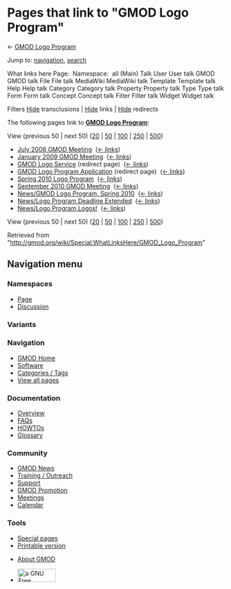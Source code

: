 <div id="mw-page-base" class="noprint">

</div>

<div id="mw-head-base" class="noprint">

</div>

<div id="content" class="mw-body" role="main">

<span id="top"></span>

<div id="mw-js-message" style="display:none;">

</div>



# <span dir="auto">Pages that link to "GMOD Logo Program"</span>

<div id="bodyContent">

<div id="contentSub">

← [GMOD Logo Program](/wiki/GMOD_Logo_Program "GMOD Logo Program")

</div>

<div id="jump-to-nav" class="mw-jump">

Jump to: [navigation](#mw-navigation), [search](#p-search)

</div>

<div id="mw-content-text">

What links here Page:  Namespace:  all (Main) Talk User User talk GMOD
GMOD talk File File talk MediaWiki MediaWiki talk Template Template talk
Help Help talk Category Category talk Property Property talk Type Type
talk Form Form talk Concept Concept talk Filter Filter talk Widget
Widget talk

Filters
[Hide](/mediawiki/index.php?title=Special:WhatLinksHere/GMOD_Logo_Program&hidetrans=1 "Special:WhatLinksHere/GMOD Logo Program")
transclusions \|
[Hide](/mediawiki/index.php?title=Special:WhatLinksHere/GMOD_Logo_Program&hidelinks=1 "Special:WhatLinksHere/GMOD Logo Program")
links \|
[Hide](/mediawiki/index.php?title=Special:WhatLinksHere/GMOD_Logo_Program&hideredirs=1 "Special:WhatLinksHere/GMOD Logo Program")
redirects

The following pages link to **[GMOD Logo
Program](/wiki/GMOD_Logo_Program "GMOD Logo Program")**:

View (previous 50 \| next 50)
([20](/mediawiki/index.php?title=Special:WhatLinksHere/GMOD_Logo_Program&limit=20 "Special:WhatLinksHere/GMOD Logo Program")
\|
[50](/mediawiki/index.php?title=Special:WhatLinksHere/GMOD_Logo_Program&limit=50 "Special:WhatLinksHere/GMOD Logo Program")
\|
[100](/mediawiki/index.php?title=Special:WhatLinksHere/GMOD_Logo_Program&limit=100 "Special:WhatLinksHere/GMOD Logo Program")
\|
[250](/mediawiki/index.php?title=Special:WhatLinksHere/GMOD_Logo_Program&limit=250 "Special:WhatLinksHere/GMOD Logo Program")
\|
[500](/mediawiki/index.php?title=Special:WhatLinksHere/GMOD_Logo_Program&limit=500 "Special:WhatLinksHere/GMOD Logo Program"))

- [July 2008 GMOD
  Meeting](/wiki/July_2008_GMOD_Meeting "July 2008 GMOD Meeting") ‎
  <span class="mw-whatlinkshere-tools">([←
  links](/mediawiki/index.php?title=Special:WhatLinksHere&target=July+2008+GMOD+Meeting "Special:WhatLinksHere"))</span>
- [January 2009 GMOD
  Meeting](/wiki/January_2009_GMOD_Meeting "January 2009 GMOD Meeting") ‎
  <span class="mw-whatlinkshere-tools">([←
  links](/mediawiki/index.php?title=Special:WhatLinksHere&target=January+2009+GMOD+Meeting "Special:WhatLinksHere"))</span>
- [GMOD Logo
  Service](/mediawiki/index.php?title=GMOD_Logo_Service&redirect=no "GMOD Logo Service")
  (redirect page) ‎ <span class="mw-whatlinkshere-tools">([←
  links](/mediawiki/index.php?title=Special:WhatLinksHere&target=GMOD+Logo+Service "Special:WhatLinksHere"))</span>
- [GMOD Logo Program
  Application](/mediawiki/index.php?title=GMOD_Logo_Program_Application&redirect=no "GMOD Logo Program Application")
  (redirect page) ‎ <span class="mw-whatlinkshere-tools">([←
  links](/mediawiki/index.php?title=Special:WhatLinksHere&target=GMOD+Logo+Program+Application "Special:WhatLinksHere"))</span>
- [Spring 2010 Logo
  Program](/wiki/Spring_2010_Logo_Program "Spring 2010 Logo Program") ‎
  <span class="mw-whatlinkshere-tools">([←
  links](/mediawiki/index.php?title=Special:WhatLinksHere&target=Spring+2010+Logo+Program "Special:WhatLinksHere"))</span>
- [September 2010 GMOD
  Meeting](/wiki/September_2010_GMOD_Meeting "September 2010 GMOD Meeting")
  ‎ <span class="mw-whatlinkshere-tools">([←
  links](/mediawiki/index.php?title=Special:WhatLinksHere&target=September+2010+GMOD+Meeting "Special:WhatLinksHere"))</span>
- [News/GMOD Logo Program, Spring
  2010](/wiki/News/GMOD_Logo_Program,_Spring_2010 "News/GMOD Logo Program, Spring 2010")
  ‎ <span class="mw-whatlinkshere-tools">([←
  links](/mediawiki/index.php?title=Special:WhatLinksHere&target=News%2FGMOD+Logo+Program%2C+Spring+2010 "Special:WhatLinksHere"))</span>
- [News/Logo Program Deadline
  Extended](/wiki/News/Logo_Program_Deadline_Extended "News/Logo Program Deadline Extended")
  ‎ <span class="mw-whatlinkshere-tools">([←
  links](/mediawiki/index.php?title=Special:WhatLinksHere&target=News%2FLogo+Program+Deadline+Extended "Special:WhatLinksHere"))</span>
- [News/Logo Program
  Logos!](/wiki/News/Logo_Program_Logos! "News/Logo Program Logos!") ‎
  <span class="mw-whatlinkshere-tools">([←
  links](/mediawiki/index.php?title=Special:WhatLinksHere&target=News%2FLogo+Program+Logos%21 "Special:WhatLinksHere"))</span>

View (previous 50 \| next 50)
([20](/mediawiki/index.php?title=Special:WhatLinksHere/GMOD_Logo_Program&limit=20 "Special:WhatLinksHere/GMOD Logo Program")
\|
[50](/mediawiki/index.php?title=Special:WhatLinksHere/GMOD_Logo_Program&limit=50 "Special:WhatLinksHere/GMOD Logo Program")
\|
[100](/mediawiki/index.php?title=Special:WhatLinksHere/GMOD_Logo_Program&limit=100 "Special:WhatLinksHere/GMOD Logo Program")
\|
[250](/mediawiki/index.php?title=Special:WhatLinksHere/GMOD_Logo_Program&limit=250 "Special:WhatLinksHere/GMOD Logo Program")
\|
[500](/mediawiki/index.php?title=Special:WhatLinksHere/GMOD_Logo_Program&limit=500 "Special:WhatLinksHere/GMOD Logo Program"))

</div>

<div class="printfooter">

Retrieved from
"<http://gmod.org/wiki/Special:WhatLinksHere/GMOD_Logo_Program>"

</div>

<div id="catlinks" class="catlinks catlinks-allhidden">

</div>

<div class="visualClear">

</div>

</div>

</div>

<div id="mw-navigation">

## Navigation menu

<div id="mw-head">



<div id="left-navigation">

<div id="p-namespaces" class="vectorTabs" role="navigation"
aria-labelledby="p-namespaces-label">

### Namespaces

- <span id="ca-nstab-main"><a href="/wiki/GMOD_Logo_Program" accesskey="c"
  title="View the content page [c]">Page</a></span>
- <span id="ca-talk"><a
  href="/mediawiki/index.php?title=Talk:GMOD_Logo_Program&amp;action=edit&amp;redlink=1"
  accesskey="t"
  title="Discussion about the content page [t]">Discussion</a></span>

</div>

<div id="p-variants" class="vectorMenu emptyPortlet" role="navigation"
aria-labelledby="p-variants-label">

### 

### Variants[](#)

<div class="menu">

</div>

</div>

</div>

<div id="right-navigation">





</div>



</div>

</div>

</div>

<div id="mw-panel">

<div id="p-logo" role="banner">

<a href="/wiki/Main_Page"
style="background-image: url(http://gmod.org/images/GMOD-cogs.png);"
title="Visit the main page"></a>

</div>

<div id="p-Navigation" class="portal" role="navigation"
aria-labelledby="p-Navigation-label">

### Navigation

<div class="body">

- <span id="n-GMOD-Home">[GMOD Home](/wiki/Main_Page)</span>
- <span id="n-Software">[Software](/wiki/GMOD_Components)</span>
- <span id="n-Categories-.2F-Tags">[Categories /
  Tags](/wiki/Categories)</span>
- <span id="n-View-all-pages">[View all
  pages](/wiki/Special:AllPages)</span>

</div>

</div>

<div id="p-Documentation" class="portal" role="navigation"
aria-labelledby="p-Documentation-label">

### Documentation

<div class="body">

- <span id="n-Overview">[Overview](/wiki/Overview)</span>
- <span id="n-FAQs">[FAQs](/wiki/Category:FAQ)</span>
- <span id="n-HOWTOs">[HOWTOs](/wiki/Category:HOWTO)</span>
- <span id="n-Glossary">[Glossary](/wiki/Glossary)</span>

</div>

</div>

<div id="p-Community" class="portal" role="navigation"
aria-labelledby="p-Community-label">

### Community

<div class="body">

- <span id="n-GMOD-News">[GMOD News](/wiki/GMOD_News)</span>
- <span id="n-Training-.2F-Outreach">[Training /
  Outreach](/wiki/Training_and_Outreach)</span>
- <span id="n-Support">[Support](/wiki/Support)</span>
- <span id="n-GMOD-Promotion">[GMOD
  Promotion](/wiki/GMOD_Promotion)</span>
- <span id="n-Meetings">[Meetings](/wiki/Meetings)</span>
- <span id="n-Calendar">[Calendar](/wiki/Calendar)</span>

</div>

</div>

<div id="p-tb" class="portal" role="navigation"
aria-labelledby="p-tb-label">

### Tools

<div class="body">

- <span id="t-specialpages"><a href="/wiki/Special:SpecialPages" accesskey="q"
  title="A list of all special pages [q]">Special pages</a></span>
- <span id="t-print"><a
  href="/mediawiki/index.php?title=Special:WhatLinksHere/GMOD_Logo_Program&amp;printable=yes"
  rel="alternate" accesskey="p"
  title="Printable version of this page [p]">Printable version</a></span>

</div>

</div>

</div>

</div>

<div id="footer" role="contentinfo">

- <span id="footer-places-about">[About
  GMOD](/wiki/GMOD:About "GMOD:About")</span>

<!-- -->

- <span id="footer-copyrightico">[<img src="http://www.gnu.org/graphics/gfdl-logo-small.png" width="88"
  height="31" alt="a GNU Free Documentation License" />](http://www.gnu.org/licenses/fdl-1.3.html)</span>




</div>
